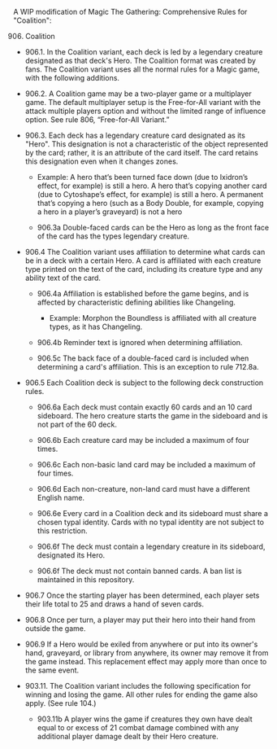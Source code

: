 A WIP modification of Magic The Gathering: Comprehensive Rules for "Coalition":


906. Coalition

* 906.1. In the Coalition variant, each deck is led by a legendary creature designated as that deck's Hero. The Coalition format was created by fans. The Coalition variant uses all the normal rules for a Magic game, with the following additions.

* 906.2. A Coalition game may be a two-player game or a multiplayer game. The default multiplayer setup is the Free-for-All variant with the attack multiple players option and without the limited range of influence option. See rule 806, “Free-for-All Variant.”

* 906.3. Each deck has a legendary creature card designated as its "Hero". This designation is not a characteristic of the object represented by the card; rather, it is an attribute of the card itself. The card retains this designation even when it changes zones.
	* Example: A hero that’s been turned face down (due to Ixidron’s effect, for example) is still a hero. A hero that’s copying another card (due to Cytoshape’s effect, for example) is still a hero. A permanent that’s copying a hero (such as a Body Double, for example, copying a hero in a player’s graveyard) is not a hero

	* 906.3a Double-faced cards can be the Hero as long as the front face of the card has the types legendary creature.

* 906.4 The Coalition variant uses affiliation to determine what cards can be in a deck with a certain Hero. A card is affiliated with each creature type printed on the text of the card, including its creature type and any ability text of the card. 

	* 906.4a Affiliation is established before the game begins, and is affected by characteristic defining abilities like Changeling.
		* Example: Morphon the Boundless is affiliated with all creature types, as it has Changeling.

	* 906.4b Reminder text is ignored when determining affiliation.

	* 906.5c The back face of a double-faced card is included when determining a card's affiliation. This is an exception to rule 712.8a.

* 906.5 Each Coalition deck is subject to the following deck construction rules.

	* 906.6a Each deck must contain exactly 60 cards and an 10 card sideboard. The hero creature starts the game in the sideboard and is not part of the 60 deck.

	* 906.6b Each creature card may be included a maximum of four times.

	* 906.6c Each non-basic land card may be included a maximum of four times.

	* 906.6d Each non-creature, non-land card must have a different English name.

	* 906.6e Every card in a Coalition deck and its sideboard must share a chosen typal identity. Cards with no typal identity are not subject to this restriction.

	* 906.6f The deck must contain a legendary creature in its sideboard, designated its Hero.

	* 906.6f The deck must not contain banned cards. A ban list is maintained in this repository.

* 906.7 Once the starting player has been determined, each player sets their life total to 25 and draws a hand of seven cards.

* 906.8 Once per turn, a player may put their hero into their hand from outside the game. 

* 906.9 If a Hero would be exiled from anywhere or put into its owner's hand, graveyard, or library from anywhere, its owner may remove it from the game instead. This replacement effect may apply more than once to the same event.

* 903.11. The Coalition variant includes the following specification for winning and losing the game.
All other rules for ending the game also apply. (See rule 104.)
	* 903.11b A player wins the game if creatures they own have dealt equal to or excess of 21 combat damage combined with any additional player damage dealt by their Hero creature.
